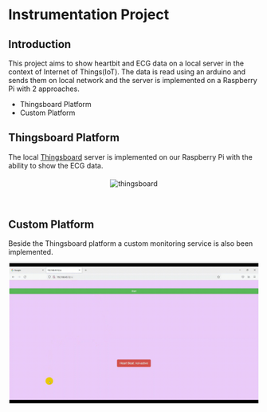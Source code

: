 # Instrumentation Project
## Introduction
This project aims to show heartbit and ECG data on a local server in the context of Internet of Things(IoT).
The data is read using an arduino and sends them on local network and the server is implemented on a Raspberry Pi with 2 approaches.
- Thingsboard Platform
- Custom Platform

## Thingsboard Platform
The local [Thingsboard](https://thingsboard.io/) server is implemented on our Raspberry Pi with the ability to show the ECG data.

<p align="center">
<img src="resources/thingsboard.gif" alt="thingsboard"
title="thingsboard" width="500" align="middle" />
</p>
<br>


## Custom Platform
Beside the Thingsboard platform a custom monitoring service is also been implemented.

<p align="center">
<img src="resources/customserver.gif" alt="customServer"
title="customServer" width="500" align="middle" />
</p>
<br>
